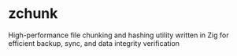 # zchunk
High-performance file chunking and hashing utility written in Zig for efficient backup, sync, and data integrity verification
